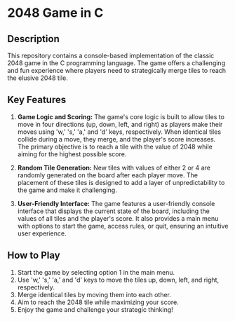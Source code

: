# 2048 Game in C

## Description
This repository contains a console-based implementation of the classic 2048 game in the C programming language. The game offers a challenging and fun experience where players need to strategically merge tiles to reach the elusive 2048 tile. 

## Key Features
1. **Game Logic and Scoring:** The game's core logic is built to allow tiles to move in four directions (up, down, left, and right) as players make their moves using 'w,' 's,' 'a,' and 'd' keys, respectively. When identical tiles collide during a move, they merge, and the player's score increases. The primary objective is to reach a tile with the value of 2048 while aiming for the highest possible score.

2. **Random Tile Generation:** New tiles with values of either 2 or 4 are randomly generated on the board after each player move. The placement of these tiles is designed to add a layer of unpredictability to the game and make it challenging.

3. **User-Friendly Interface:** The game features a user-friendly console interface that displays the current state of the board, including the values of all tiles and the player's score. It also provides a main menu with options to start the game, access rules, or quit, ensuring an intuitive user experience.

## How to Play
1. Start the game by selecting option 1 in the main menu.
2. Use 'w,' 's,' 'a,' and 'd' keys to move the tiles up, down, left, and right, respectively.
3. Merge identical tiles by moving them into each other.
4. Aim to reach the 2048 tile while maximizing your score.
5. Enjoy the game and challenge your strategic thinking!
